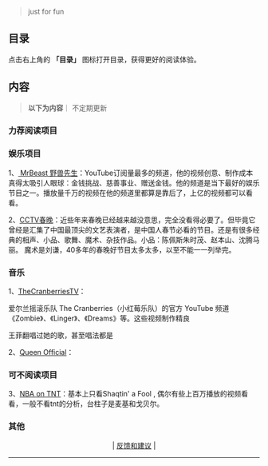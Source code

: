 > just for fun
## 目录

点击右上角的 **「目录」** 图标打开目录，获得更好的阅读体验。


## 内容
> **以下为内容**｜ 不定期更新

###  力荐阅读项目   
<!-- 

 -->




### 娱乐项目

1、[ MrBeast 野兽先生](https://www.youtube.com/@MrBeast)：YouTube订阅量最多的频道，他的视频创意、制作成本真得太吸引人眼球：金钱挑战、慈善事业、赠送金钱。他的频道是当下最好的娱乐节目之一。播放量千万的视频在他的频道里都算是靠后了，上亿的视频都可以看看。



2、[CCTV春晚](https://www.youtube.com/@CCTVGala/videos)：近些年来春晚已经越来越没意思，完全没看得必要了。但毕竟它曾经是汇集了中国最顶尖的文艺表演者，是中国人春节必看的节目。还是有很多经典的相声、小品、歌舞、魔术、杂技作品。小品：陈佩斯朱时茂、赵本山、沈腾马丽。
魔术是刘谦，40多年的春晚好节目太多太多，以至不能一一列举完。

### 音乐

1、[TheCranberriesTV](https://www.youtube.com/@thecranberriestv?app=desktop)：

爱尔兰摇滚乐队 The Cranberries（小红莓乐队）的官方 YouTube 频道
《Zombie》、《Linger》、《Dreams》等。这些视频制作精良 

王菲翻唱过她的歌，甚至唱法都是



2、[Queen Official](https://www.youtube.com/channel/UCiMhD4jzUqG-IgPzUmmytRQ)：










###  可不阅读项目
3、[NBA on TNT](https://www.youtube.com/@NBAonTNT/videos)：基本上只看Shaqtin' a Fool , 偶尔有些上百万播放的视频看看，一般不看tnt的分析，台柱子是麦基和戈贝尔。

 <!-- 
[## 计算机科学速成课](https://github.com/1c7/crash-course-computer-science-chinese)：科普性质的视频，适合非专业人士了解计算机历史和计算机专业名词。
 -->

 ###  其他


 <!-- 
4、[## Namewee（https://www.youtube.com/channel/UCFUtqTcgJgRnmZ3tMU6P74Q)：黄明志，是绝对的华语鬼才。如果没听过他的音乐是一种损失。 
 
 是一位来自马来西亚的华裔创作歌手、导演、网络红人、YouTuber及主持人。他的音乐创作风格大胆多元，歌词 часто 涉及社会议题，以其独特的音乐风格和直率的个性而闻名。

### 频道内容

Namewee 的 YouTube 频道主要内容包括：

- **音乐视频 (MV)：** 这是频道的核心内容，收录了 Namewee 众多热门歌曲的 MV，如《漂向北方》、《泰国情哥》、《好想你》等。他的歌曲风格多样，包括流行、摇滚、嘻哈等，歌词 часто 充满讽刺和幽默，同时也关注社会现实。
- **幕后花絮：** 频道也会分享 MV 拍摄的幕后花絮，让观众了解音乐创作背后的故事。
- **生活 Vlog：** Namewee 也会在频道上分享他的日常生活，包括旅行、美食、工作等。
- **访谈节目：** 他 часто 会邀请其他艺人或网络红人进行访谈，内容轻松幽默。

### 频道特色

- **多元音乐风格：** Namewee 的音乐风格多元，融合了流行、摇滚、嘻哈等元素， часто 给人带来惊喜。
- **大胆歌词：** 他的歌词 часто 涉及社会议题，敢于表达自己的观点，引发公众的思考和讨论。
- **幽默个性：** Namewee 的个性幽默风趣，他的视频 часто 充满笑点，让人在轻松愉快的氛围中获得娱乐。
- **跨文化交流：** 他的音乐 часто 融入不同国家和地区的文化元素，促进了跨文化交流。

### 受众

Namewee 的频道受众广泛，包括：

- **音乐爱好者：** 喜欢多元音乐风格和大胆歌词的听众。
- **网络文化爱好者：** 喜欢网络红人和幽默视频的观众。
- **社会议题关注者：** 关注社会现实，喜欢思考和讨论社会问题的观众。
- **跨文化交流爱好者：** 对不同文化感兴趣，喜欢了解异国风情的观众。

### 频道影响

Namewee 的频道在 YouTube 上拥有数百万的订阅者，他的音乐和视频在网络上广泛传播，对马来西亚乃至亚洲的流行文化产生了重要影响。他的音乐不仅具有娱乐性，同时也 часто 引发人们对社会议题的思考和讨论。
 
 
 
 
 -->

<p align="center">
    <!--
     <a href="https://github.com/521xueweihan/HelloGitHub/blob/master/content/HelloGitHub98.md">『上一期』</a> 
    -->
   | <a href='https://github.com/yangxuyu/Note/issues'>反馈和建议</a> |
    <!--
    <a href="https://github.com/521xueweihan/HelloGitHub/blob/master/content/HelloGitHub100.md">『下一期』</a>
    -->


</p>

---
